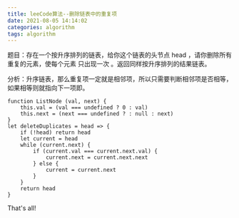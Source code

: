```yaml
---
title: leeCode算法--删除链表中的重复项
date: 2021-08-05 14:14:02
categories: algorithm
tags: algorithm
---
```

题目：存在一个按升序排列的链表，给你这个链表的头节点 head ，请你删除所有重复的元素，使每个元素 只出现一次 。返回同样按升序排列的结果链表。

分析：升序链表，那么重复项一定就是相邻项，所以只需要判断相邻项是否相等，如果相等则就指向下一项即。

```
function ListNode (val, next) {
    this.val = (val === undefined ? 0 : val)
    this.next = (next === undefined ? : null : next)
}
let deleteDuplicates = head => {
    if (!head) return head
    let current = head
    while (current.next) {
        if (current.val === current.next.val) {
            current.next = current.next.next
        } else {
            current = current.next
        }
    }
    return head
}
```
That's all!